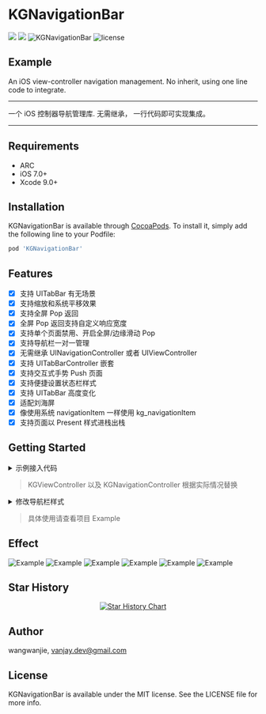 # KGNavigationBar

![](https://img.shields.io/cocoapods/p/KGNavigationBar.svg?style=flat)
![](https://img.shields.io/badge/language-objectivec-blue.svg)
![KGNavigationBar](https://img.shields.io/cocoapods/v/KGNavigationBar.svg?style=flat)
![license](https://img.shields.io/github/license/mashape/apistatus.svg)

## Example

An iOS view-controller navigation management. No inherit, using one line code to integrate.

---

一个 iOS 控制器导航管理库. 无需继承， 一行代码即可实现集成。

---


## Requirements

* ARC
* iOS 7.0+
* Xcode 9.0+

## Installation

KGNavigationBar is available through [CocoaPods](https://cocoapods.org). To install
it, simply add the following line to your Podfile:

```ruby
pod 'KGNavigationBar'
```

## Features

- [x] 支持 UITabBar 有无场景
- [x] 支持缩放和系统平移效果
- [x] 支持全屏 Pop 返回
- [x] 全屏 Pop 返回支持自定义响应宽度
- [x] 支持单个页面禁用、开启全屏/边缘滑动 Pop
- [x] 支持导航栏一对一管理
- [x] 无需继承 UINavigationController 或者 UIViewController
- [x] 支持 UITabBarController 嵌套
- [x] 支持交互式手势 Push 页面
- [x] 支持便捷设置状态栏样式
- [x] 支持 UITabBar 高度变化
- [x] 适配刘海屏
- [x] 像使用系统 navigationItem 一样使用 kg_navigationItem
- [x] 支持页面以 Present 样式进栈出栈

## Getting Started

<details><summary>示例接入代码</summary>

```ObjC
#import <KGNavigationBar/KGNavigationBar.h>

- (BOOL)application:(UIApplication *)application didFinishLaunchingWithOptions:(NSDictionary *)launchOptions {
    
    // 非必要
    [KGNavConfigure() updateConfigure:^(KGNavigationBarConfigure *_Nonnull configure) {
        UIImage *image = [UIImage imageNamed:@"icon_back_black"];
        configure.backButtonImage = image;
        configure.backgroundColor = [[UIColor redColor] colorWithAlphaComponent:0.5];
        configure.titleColor = [UIColor whiteColor];
        configure.titleFont = [UIFont systemFontOfSize:17 weight:UIFontWeightBold];
    }];

    self.window = [[UIWindow alloc] initWithFrame:[UIScreen mainScreen].bounds];

    KGViewController *vc = [[KGViewController alloc] init];
    UINavigationController *navc = [KGNavigationController rootVC:vc transitionRatio:0.92];

    self.window.rootViewController = navc;
    [self.window makeKeyAndVisible];
    return YES;
}
```
</details>

> KGViewController 以及 KGNavigationController 根据实际情况替换


<details><summary>修改导航栏样式</summary>

```ObjC
self.kg_statusBarStyle = UIStatusBarStyleDefault;

self.kg_navigationBar.hidden = true;
self.kg_navLineHidden = true;
self.kg_navTitleColor = [UIColor blackColor];
self.kg_navigationItem.leftBarButtonItem = leftBarBtnItem;
self.kg_navigationItem.title = @"标题";
self.kg_navBackgroundColor = [UIColor blueColor];
self.kg_interactivePopDisabled = true;
self.kg_fullScreenPopDisabled = true;
```

</details>

> 具体使用请查看项目 Example


## Effect
![Example](Snapshot/example.png)
![Example](Snapshot/1.gif)
![Example](Snapshot/2.gif)
![Example](Snapshot/3.gif)
![Example](Snapshot/4.gif)
![Example](Snapshot/5.gif)

## Star History

<p align="center">
  <a href="https://star-history.com/#wangwanjie/KGNavigationBar&Date">
    <img src="https://api.star-history.com/svg?repos=wangwanjie/KGNavigationBar&type=Date" alt="Star History Chart">
  </a>
</p>


## Author

wangwanjie, vanjay.dev@gmail.com

## License

KGNavigationBar is available under the MIT license. See the LICENSE file for more info.
